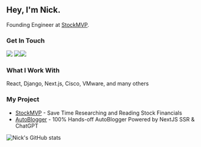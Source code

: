 ## Hey, I'm Nick. 
Founding Engineer at [StockMVP](https://www.stock-mvp.com/).

### Get In Touch
<a href="mailto:nick@nickpasqualetti.dev"><img src="https://img.shields.io/badge/Gmail-D14836?style=for-the-badge&logo=gmail&logoColor=white"></a> <a href="https://www.linkedin.com/in/nicholaspasqualetti/"><img src="https://img.shields.io/badge/LinkedIn-0077B5?style=for-the-badge&logo=linkedin&logoColor=white"></a><a href="https://www.nickpasqualetti.dev"><img src="https://img.shields.io/badge/portfolio-0A0A0A?style=for-the-badge&logo=dev.to&logoColor=white"></a> 

### What I Work With
React, Django, Next.js, Cisco, VMware, and many others


### My Project
* <a href="https://www.stock-mvp.com">StockMVP</a> - Save Time Researching and Reading Stock Financials
* <a href="https://www.npasqualetti.dev">AutoBlogger</a> - 100% Hands-off AutoBlogger Powered by NextJS SSR & ChatGPT

![Nick's GitHub stats](https://github-readme-stats.vercel.app/api?username=npasqualetti&show_icons=true&theme=dark)
